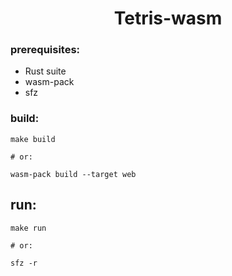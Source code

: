 <h1 align="center">
	Tetris-wasm
</h1>

### prerequisites:
* Rust suite
* wasm-pack
* sfz

### build:
```shell
make build

# or:

wasm-pack build --target web
```

## run:
```shell
make run

# or:

sfz -r
```
